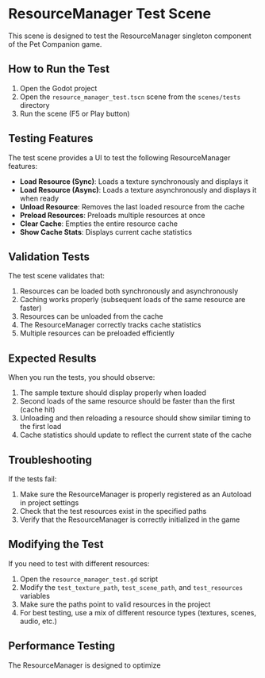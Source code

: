 # ResourceManager Test Scene

This scene is designed to test the ResourceManager singleton component of the Pet Companion game.

## How to Run the Test

1. Open the Godot project
2. Open the `resource_manager_test.tscn` scene from the `scenes/tests` directory
3. Run the scene (F5 or Play button)

## Testing Features

The test scene provides a UI to test the following ResourceManager features:

- **Load Resource (Sync)**: Loads a texture synchronously and displays it
- **Load Resource (Async)**: Loads a texture asynchronously and displays it when ready
- **Unload Resource**: Removes the last loaded resource from the cache
- **Preload Resources**: Preloads multiple resources at once
- **Clear Cache**: Empties the entire resource cache
- **Show Cache Stats**: Displays current cache statistics

## Validation Tests

The test scene validates that:

1. Resources can be loaded both synchronously and asynchronously
2. Caching works properly (subsequent loads of the same resource are faster)
3. Resources can be unloaded from the cache
4. The ResourceManager correctly tracks cache statistics
5. Multiple resources can be preloaded efficiently

## Expected Results

When you run the tests, you should observe:

1. The sample texture should display properly when loaded
2. Second loads of the same resource should be faster than the first (cache hit)
3. Unloading and then reloading a resource should show similar timing to the first load
4. Cache statistics should update to reflect the current state of the cache

## Troubleshooting

If the tests fail:

1. Make sure the ResourceManager is properly registered as an Autoload in project settings
2. Check that the test resources exist in the specified paths
3. Verify that the ResourceManager is correctly initialized in the game

## Modifying the Test

If you need to test with different resources:

1. Open the `resource_manager_test.gd` script
2. Modify the `test_texture_path`, `test_scene_path`, and `test_resources` variables
3. Make sure the paths point to valid resources in the project
4. For best testing, use a mix of different resource types (textures, scenes, audio, etc.)

## Performance Testing

The ResourceManager is designed to optimize